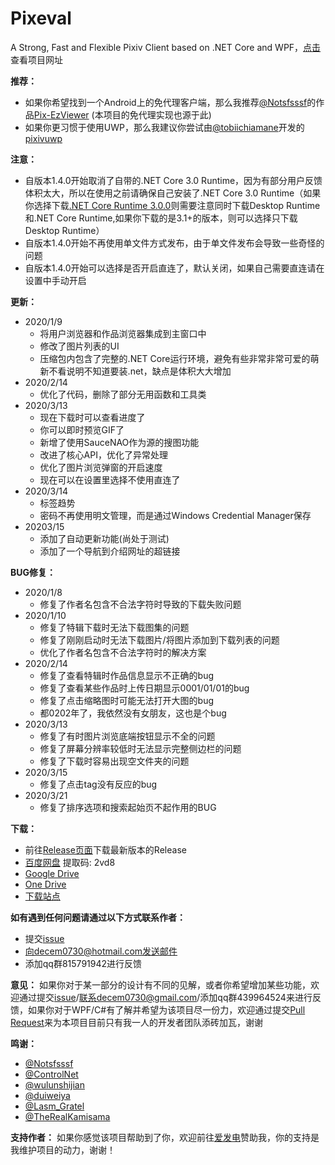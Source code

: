 # Pixeval
A Strong, Fast and Flexible Pixiv Client based on .NET Core and WPF，[点击](http://47.95.218.243/Pixeval/index.html)查看项目网址

**推荐：**
* 如果你希望找到一个Android上的免代理客户端，那么我推荐[@Notsfsssf](https://github.com/Notsfsssf)的作品[Pix-EzViewer](https://github.com/Notsfsssf/Pix-EzViewer) (本项目的免代理实现也源于此)
* 如果你更习惯于使用UWP，那么我建议你尝试由[@tobiichiamane](https://github.com/tobiichiamane)开发的[pixivuwp](https://github.com/tobiichiamane/pixivfs-uwp)

**注意：**
* 自版本1.4.0开始取消了自带的.NET Core 3.0 Runtime，因为有部分用户反馈体积太大，所以在使用之前请确保自己安装了.NET Core 3.0 Runtime（如果你选择下载[.NET Core Runtime 3.0.0](https://dotnet.microsoft.com/download/dotnet-core/3.0)则需要注意同时下载Desktop Runtime和.NET Core Runtime,如果你下载的是3.1+的版本，则可以选择只下载Desktop Runtime）
* 自版本1.4.0开始不再使用单文件方式发布，由于单文件发布会导致一些奇怪的问题
* 自版本1.4.0开始可以选择是否开启直连了，默认关闭，如果自己需要直连请在设置中手动开启

**更新：**
* 2020/1/9
    - 将用户浏览器和作品浏览器集成到主窗口中
    - 修改了图片列表的UI
    - 压缩包内包含了完整的.NET Core运行环境，避免有些非常非常可爱的萌新不看说明不知道要装.net，缺点是体积大大增加
* 2020/2/14
    - 优化了代码，删除了部分无用函数和工具类
* 2020/3/13
    - 现在下载时可以查看进度了
    - 你可以即时预览GIF了
    - 新增了使用SauceNAO作为源的搜图功能
    - 改进了核心API，优化了异常处理
    - 优化了图片浏览弹窗的开启速度
    - 现在可以在设置里选择不使用直连了</br>
* 2020/3/14
    - 标签趋势
    - 密码不再使用明文管理，而是通过Windows Credential Manager保存
* 20203/15
    - 添加了自动更新功能(尚处于测试)
    - 添加了一个导航到介绍网址的超链接


**BUG修复：**
* 2020/1/8
    - 修复了作者名包含不合法字符时导致的下载失败问题
* 2020/1/10
    - 修复了特辑下载时无法下载图集的问题
    - 修复了刚刚启动时无法下载图片/将图片添加到下载列表的问题
    - 优化了作者名包含不合法字符时的解决方案
* 2020/2/14
    - 修复了查看特辑时作品信息显示不正确的bug
    - 修复了查看某些作品时上传日期显示0001/01/01的bug
    - 修复了点击缩略图时可能无法打开大图的bug
    - 都0202年了，我依然没有女朋友，这也是个bug
* 2020/3/13
    - 修复了有时图片浏览底端按钮显示不全的问题
    - 修复了屏幕分辨率较低时无法显示完整侧边栏的问题
    - 修复了下载时容易出现空文件夹的问题</br>
* 2020/3/15
    - 修复了点击tag没有反应的bug
* 2020/3/21
    - 修复了排序选项和搜索起始页不起作用的BUG
    
**下载：**
* 前往[Release页面](https://github.com/Rinacm/Pixeval/releases)下载最新版本的Release
* [百度网盘](https://pan.baidu.com/s/11dHmITNEeD6MAyzPLb052w) 提取码: 2vd8
* [Google Drive](https://drive.google.com/drive/folders/1CufNXqdxKsIWej744dAZqUUQ0h53OVmb?usp=sharing)
* [One Drive](https://1drv.ms/u/s!AjGDnrSBn8YtgYdTPxBWOiM0CV6KYg?e=1OXzF5)
* [下载站点](http://47.95.218.243/Pixeval.zip)

**如有遇到任何问题请通过以下方式联系作者：**
* 提交[issue](https://github.com/Rinacm/Pixeval/issues/new)
* 向decem0730@hotmail.com发送邮件
* 添加qq群815791942进行反馈

**意见：**
如果你对于某一部分的设计有不同的见解，或者你希望增加某些功能，欢迎通过提交[issue](https://github.com/Rinacm/Pixeval/issues/new)/联系decem0730@gmail.com/添加qq群439964524来进行反馈，如果你对于WPF/C#有了解并希望为该项目尽一份力，欢迎通过提交[Pull Request](https://github.com/Rinacm/Pixeval/pulls)来为本项目目前只有我一人的开发者团队添砖加瓦，谢谢

**鸣谢：**
* [@Notsfsssf](https://github.com/Notsfsssf)
* [@ControlNet](https://github.com/ControlNet)
* [@wulunshijian](https://github.com/wulunshijian)
* [@duiweiya](https://github.com/duiweiya)
* [@Lasm_Gratel](https://github.com/NanamiArihara)
* [@TheRealKamisama](https://github.com/TheRealKamisama)

**支持作者：**
如果你感觉该项目帮助到了你，欢迎前往[爱发电](https://afdian.net/@dylech30th)赞助我，你的支持是我维护项目的动力，谢谢！
